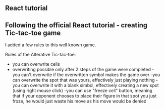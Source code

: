 React tutorial
-------------------------------------------------------------
Following the official React tutorial - creating Tic-tac-toe game
-
I added a few rules to this well known game.

Rules of the Alterative Tic-tac-toe: 
- you can overwrite cells
- overwriting possible only after 2 steps of the game were completed
-you can't overwrite if the overwritten symbol makes the game over
-you can overwrite the spot that was yours, effectively just playing nothing
-you can overwrite it with a blank simbol, effectively creating a new spot (using right mouse click)
-you can use "freeze cell" button, meaning that if your opponent chooses to place their figure in that spot you just froze, he would just waste his move as his move would be denied

